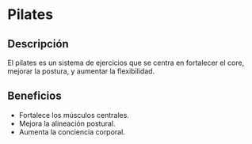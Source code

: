 # Pilates

## Descripción
El pilates es un sistema de ejercicios que se centra en fortalecer el core, mejorar la postura, y aumentar la flexibilidad.


## Beneficios
- Fortalece los músculos centrales.
- Mejora la alineación postural.
- Aumenta la conciencia corporal.
